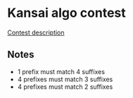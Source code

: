 # Kansai algo contest

[Contest description](https://docs.google.com/document/d/1_8gVOE6tU7chN40PgAPCEdZFAI5Zr6lPxqK88lYttKY/edit)

## Notes

- 1 prefix must match 4 suffixes
- 4 prefixes must match 3 suffixes
- 4 prefixes must match 2 suffixes


